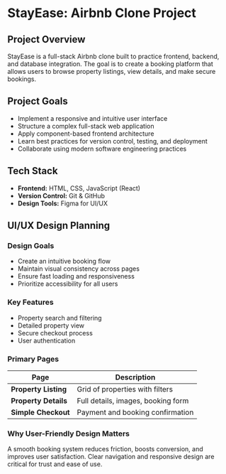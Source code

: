 # StayEase: Airbnb Clone Project

## Project Overview
StayEase is a full-stack Airbnb clone built to practice frontend, backend, and database integration. The goal is to create a booking platform that allows users to browse property listings, view details, and make secure bookings.

## Project Goals
- Implement a responsive and intuitive user interface
- Structure a complex full-stack web application
- Apply component-based frontend architecture
- Learn best practices for version control, testing, and deployment
- Collaborate using modern software engineering practices

## Tech Stack
- **Frontend:** HTML, CSS, JavaScript (React)
- **Version Control:** Git & GitHub
- **Design Tools:** Figma for UI/UX

## UI/UX Design Planning

### Design Goals
- Create an intuitive booking flow
- Maintain visual consistency across pages
- Ensure fast loading and responsiveness
- Prioritize accessibility for all users

### Key Features
- Property search and filtering
- Detailed property view
- Secure checkout process
- User authentication

### Primary Pages
| Page                  | Description |
|------------------------|-------------|
| **Property Listing**   | Grid of properties with filters |
| **Property Details**   | Full details, images, booking form |
| **Simple Checkout**    | Payment and booking confirmation |

### Why User-Friendly Design Matters
A smooth booking system reduces friction, boosts conversion, and improves user satisfaction. Clear navigation and responsive design are critical for trust and ease of use.

